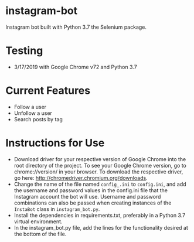 # instagram-bot
Instagram bot built with Python 3.7 the Selenium package. 

# Testing
- 3/17/2019 with Google Chrome v72 and Python 3.7

# Current Features
- Follow a user
- Unfollow a user
- Search posts by tag

# Instructions for Use
- Download driver for your respective version of Google Chrome into the root directory of the project. To see your Google Chrome version, go to chrome://version/ in your browser. To download the respective driver, go here: http://chromedriver.chromium.org/downloads. 
- Change the name of the file named `config_.ini` to `config.ini`, and add the username and password values in the config.ini file that the Instagram account the bot will use. Username and password combinations can also be passed when creating instances of the `InstaBot` class in `instagram_bot.py`.
- Install the dependencies in requirements.txt, preferably in a Python 3.7 virtual environment.
- In the instagram_bot.py file, add the lines for the functionality desired at the bottom of the file.